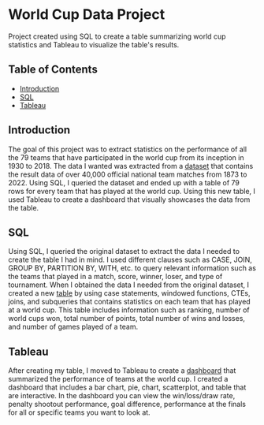 # World Cup Data Project
Project created using SQL to create a table summarizing world cup statistics and Tableau to visualize the table's results.
## Table of Contents
  - [Introduction](#Introduction)
  - [SQL](#SQL)
  - [Tableau](#Tableau)

## Introduction
The goal of this project was to extract statistics on the performance of all the 79 teams that have participated in the world cup from its inception in 1930 to 2018. The data I wanted was extracted from a [dataset](https://www.kaggle.com/datasets/martj42/international-football-results-from-1872-to-2017?select=results.csv) that contains the result data of over 40,000 official national team matches from 1873 to 2022. Using SQL, I queried the dataset and ended up with a table of 79 rows for every team that has played at the world cup. Using this new table, I used Tableau to create a dashboard that visually showcases the data from the table.

## SQL
Using SQL, I queried the original dataset to extract the data I needed to create the table I had in mind. I used different clauses such as CASE, JOIN, GROUP BY, PARTITION BY, WITH, etc. to query relevant information such as the teams that played in a match, score, winner, loser, and type of tournament. When I obtained the data I needed from the original dataset, I created a new [table](https://github.com/RandomGuy7179/World_cup_table/blob/main/world_cup_table_2.csv) by using case statements, windowed functions, CTEs, joins, and subqueries that contains statistics on each team that has played at a world cup. This table includes information such as ranking, number of world cups won, total number of points, total number of wins and losses, and number of games played of a team.

## Tableau
After creating my table, I moved to Tableau to create a [dashboard](https://public.tableau.com/app/profile/hector.penado.jr/viz/world_cup_data_dashboard/Dashboard1) that summarized the performance of teams at the world cup. I created a dashboard that includes a bar chart, pie, chart, scatterplot, and table that are interactive. In the dashboard you can view the win/loss/draw rate, penalty shootout performance, goal difference, performance at the finals for all or specific teams you want to look at.

